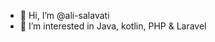 - 👋 Hi, I’m @ali-salavati
- 👀 I’m interested in Java, kotlin, PHP & Laravel

<!---
ali-salavati/ali-salavati is a ✨ special ✨ repository because its `README.md` (this file) appears on your GitHub profile.
You can click the Preview link to take a look at your changes.
--->
